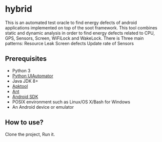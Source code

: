 # hybrid
This is an automated test oracle to find energy defects of android applications implemented on top of the soot framework.
This tool combines static and dynamic analysis in order to find energy defects related to CPU, GPS, Sensors, Screen, WiFiLock and WakeLock.
There is Three main patterns: 
Resource Leak
Screen defects
Update rate of Sensors

## Prerequisites
- Python 3
- [Python UIAutomator](https://github.com/xiaocong/uiautomator)
- Java JDK 8+
- [Apktool](https://ibotpeaches.github.io/Apktool/)
- [Ant](https://ant.apache.org)
- [Android SDK](https://developer.android.com/studio/#downloads)
- POSIX environment such as Linux/OS X/Bash for Windows
- An Android device or emulator

## How to use?
Clone the project, Run it.


